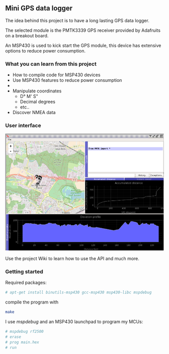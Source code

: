 ## Mini GPS data logger

The idea behind this project is to have a
long lasting GPS data logger.

The selected module is the PMTK3339 GPS receiver
provided by Adafruits on a breakout board.

An MSP430 is used to kick start the GPS module,
this device has extensive options to reduce power
consumption.

### What you can learn from this project

* How to compile code for MSP430 devices
* Use MSP430 features to reduce power consumption
* 
* Manipulate coordinates
	* D° M' S"
	* Decimal degrees
	* etc.. 
* Discover NMEA data 

### User interface

![alt text](https://github.com/gwbres/gps-logger/blob/master/tests/GUI1.png)

Use the project Wiki to learn how to use the API and
much more.

### Getting started

Required packages:

```bash
# apt-get install binutils-msp430 gcc-msp430 msp430-libc mspdebug
```

compile the program with

```bash
make
```

I use *mspdebug* and an MSP430 launchpad to program my MCUs:

```bash
# mspdebug rf2500
# erase
# prog main.hex
# run
```
